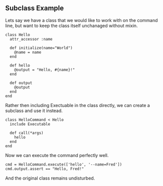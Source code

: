 ## Subclass Example

Lets say we have a class that we would like to work with on
the command line, but want to keep the class itself unchanaged
without mixin.

    class Hello
      attr_accessor :name

      def initialize(name="World")
        @name = name
      end

      def hello
        @output = "Hello, #{name}!"
      end

      def output
        @output
      end
    end

Rather then including Exectuable in the class directly, we can
create a subclass and use it instead.

    class HelloCommand < Hello
      include Executable

      def call(*args)
        hello
      end
    end

Now we can execute the command perfectly well.

    cmd = HelloCommand.execute(['hello', '--name=Fred'])
    cmd.output.assert == "Hello, Fred!"

And the original class remains undisturbed.

